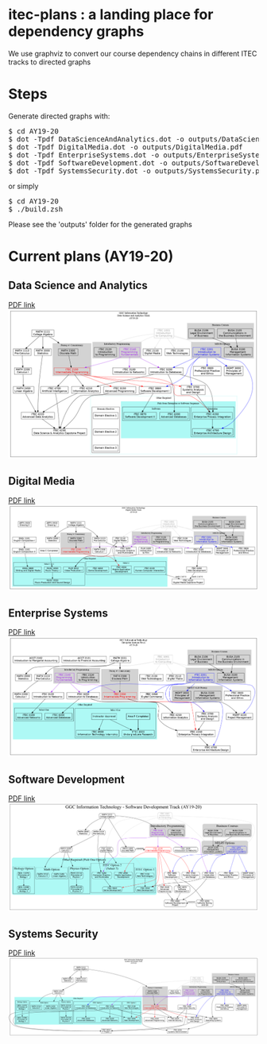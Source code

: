 # itec-plans : a landing place for dependency graphs

We use graphviz to convert our course dependency chains in different ITEC tracks to directed graphs

# Steps
Generate directed graphs with:
<pre>
$ cd AY19-20
$ dot -Tpdf DataScienceAndAnalytics.dot -o outputs/DataScienceAndAnalytics.pdf
$ dot -Tpdf DigitalMedia.dot -o outputs/DigitalMedia.pdf
$ dot -Tpdf EnterpriseSystems.dot -o outputs/EnterpriseSystems.pdf
$ dot -Tpdf SoftwareDevelopment.dot -o outputs/SoftwareDevelopment.pdf
$ dot -Tpdf SystemsSecurity.dot -o outputs/SystemsSecurity.pdf
</pre>
or simply

<pre>
$ cd AY19-20
$ ./build.zsh
</pre>

Please see the 'outputs' folder for the generated graphs

# Current plans (AY19-20)

## Data Science and Analytics

[PDF link](AY19-20/outputs/DataScienceAndAnalytics.pdf)
![Data Science and Analytics](AY19-20/outputs/DataScienceAndAnalytics.png)

## Digital Media

[PDF link](AY19-20/outputs/DigitalMedia.pdf)
![Digital Media](AY19-20/outputs/DigitalMedia.png)

## Enterprise Systems

[PDF link](AY19-20/outputs/EnterpriseSystems.pdf)
![Enterprise Systems](AY19-20/outputs/EnterpriseSystems.png)

## Software Development

[PDF link](AY19-20/outputs/SoftwareDevelopment.pdf)
![Software Development](AY19-20/outputs/SoftwareDevelopment.png)

## Systems Security

[PDF link](AY19-20/outputs/SystemsSecurity.pdf)
![Systems Security](AY19-20/outputs/SystemsSecurity.png)
